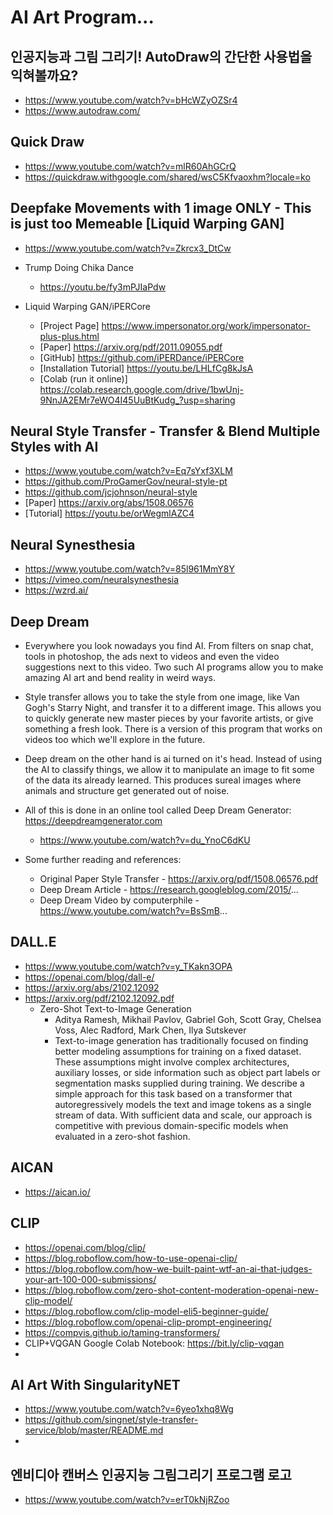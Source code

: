 # AI Art Program...

## 인공지능과 그림 그리기! AutoDraw의 간단한 사용법을 익혀볼까요?
* https://www.youtube.com/watch?v=bHcWZyOZSr4
* https://www.autodraw.com/


## Quick Draw
* https://www.youtube.com/watch?v=mlR60AhGCrQ
* https://quickdraw.withgoogle.com/shared/wsC5Kfvaoxhm?locale=ko


## Deepfake Movements with 1 image ONLY - This is just too Memeable [Liquid Warping GAN]
* https://www.youtube.com/watch?v=Zkrcx3_DtCw
* Trump Doing Chika Dance
  - https://youtu.be/fy3mPJIaPdw

* Liquid Warping GAN/iPERCore
  - [Project Page] https://www.impersonator.org/work/impersonator-plus-plus.html
  - [Paper] https://arxiv.org/pdf/2011.09055.pdf
  - [GitHub] https://github.com/iPERDance/iPERCore
  - [Installation Tutorial] https://youtu.be/LHLfCg8kJsA
  - [Colab (run it online)] https://colab.research.google.com/drive/1bwUnj-9NnJA2EMr7eWO4I45UuBtKudg_?usp=sharing


## Neural Style Transfer - Transfer & Blend Multiple Styles with AI
* https://www.youtube.com/watch?v=Eq7sYxf3XLM
* https://github.com/ProGamerGov/neural-style-pt
* https://github.com/jcjohnson/neural-style
* [Paper] https://arxiv.org/abs/1508.06576
* [Tutorial] https://youtu.be/orWegmlAZC4


## Neural Synesthesia
* https://www.youtube.com/watch?v=85l961MmY8Y
* https://vimeo.com/neuralsynesthesia
* https://wzrd.ai/


## Deep Dream
* Everywhere you look nowadays you find AI. From filters on snap chat, tools in photoshop, the ads next to videos and even the video suggestions next to this video. Two such AI programs allow you to make amazing AI art and bend reality in weird ways.

* Style transfer allows you to take the style from one image, like Van Gogh's Starry Night, and transfer it to a different image. This allows you to quickly generate new master pieces by your favorite artists, or give something a fresh look. There is a version of this program that works on videos too which we'll explore in the future.

* Deep dream on the other hand is ai turned on it's head. Instead of using the AI to classify things, we allow it to manipulate an image to fit some of the data its already learned. This produces sureal images where animals and structure get generated out of noise.

* All of this is done in an online tool called Deep Dream Generator: https://deepdreamgenerator.com
  - https://www.youtube.com/watch?v=du_YnoC6dKU

* Some further reading and references:

  - Original Paper Style Transfer - https://arxiv.org/pdf/1508.06576.pdf
  - Deep Dream Article - https://research.googleblog.com/2015/...
  - Deep Dream Video by computerphile - https://www.youtube.com/watch?v=BsSmB...


## DALL.E
* https://www.youtube.com/watch?v=y_TKakn3OPA
* https://openai.com/blog/dall-e/
* https://arxiv.org/abs/2102.12092
* https://arxiv.org/pdf/2102.12092.pdf
  - Zero-Shot Text-to-Image Generation
    - Aditya Ramesh, Mikhail Pavlov, Gabriel Goh, Scott Gray, Chelsea Voss, Alec Radford, Mark Chen, Ilya Sutskever
    - Text-to-image generation has traditionally focused on finding better modeling assumptions for training on a fixed dataset. These assumptions might involve complex architectures, auxiliary losses, or side information such as object part labels or segmentation masks supplied during training. We describe a simple approach for this task based on a transformer that autoregressively models the text and image tokens as a single stream of data. With sufficient data and scale, our approach is competitive with previous domain-specific models when evaluated in a zero-shot fashion.

## AICAN
* https://aican.io/

## CLIP
* https://openai.com/blog/clip/
* https://blog.roboflow.com/how-to-use-openai-clip/
* https://blog.roboflow.com/how-we-built-paint-wtf-an-ai-that-judges-your-art-100-000-submissions/
* https://blog.roboflow.com/zero-shot-content-moderation-openai-new-clip-model/
* https://blog.roboflow.com/clip-model-eli5-beginner-guide/
* https://blog.roboflow.com/openai-clip-prompt-engineering/
* https://compvis.github.io/taming-transformers/
* CLIP+VQGAN Google Colab Notebook: https://bit.ly/clip-vqgan
* 

## AI Art With SingularityNET
* https://www.youtube.com/watch?v=6yeo1xhq8Wg
* https://github.com/singnet/style-transfer-service/blob/master/README.md
* 

## 엔비디아 캔버스 인공지능 그림그리기 프로그램 로고
* https://www.youtube.com/watch?v=erT0kNjRZoo
